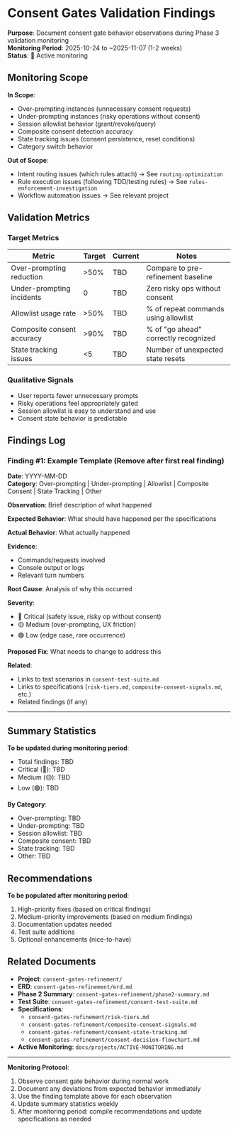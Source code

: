# Consent Gates Validation Findings

**Purpose**: Document consent gate behavior observations during Phase 3 validation monitoring  
**Monitoring Period**: 2025-10-24 to ~2025-11-07 (1-2 weeks)  
**Status**: 🔄 Active monitoring

## Monitoring Scope

**In Scope**:

- Over-prompting instances (unnecessary consent requests)
- Under-prompting instances (risky operations without consent)
- Session allowlist behavior (grant/revoke/query)
- Composite consent detection accuracy
- State tracking issues (consent persistence, reset conditions)
- Category switch behavior

**Out of Scope**:

- Intent routing issues (which rules attach) → See `routing-optimization`
- Rule execution issues (following TDD/testing rules) → See `rules-enforcement-investigation`
- Workflow automation issues → See relevant project

## Validation Metrics

### Target Metrics

| Metric                     | Target | Current | Notes                                |
| -------------------------- | ------ | ------- | ------------------------------------ |
| Over-prompting reduction   | >50%   | TBD     | Compare to pre-refinement baseline   |
| Under-prompting incidents  | 0      | TBD     | Zero risky ops without consent       |
| Allowlist usage rate       | >50%   | TBD     | % of repeat commands using allowlist |
| Composite consent accuracy | >90%   | TBD     | % of "go ahead" correctly recognized |
| State tracking issues      | <5     | TBD     | Number of unexpected state resets    |

### Qualitative Signals

- User reports fewer unnecessary prompts
- Risky operations feel appropriately gated
- Session allowlist is easy to understand and use
- Consent state behavior is predictable

## Findings Log

### Finding #1: Example Template (Remove after first real finding)

**Date**: YYYY-MM-DD  
**Category**: Over-prompting | Under-prompting | Allowlist | Composite Consent | State Tracking | Other

**Observation**:
Brief description of what happened

**Expected Behavior**:
What should have happened per the specifications

**Actual Behavior**:
What actually happened

**Evidence**:

- Commands/requests involved
- Console output or logs
- Relevant turn numbers

**Root Cause**:
Analysis of why this occurred

**Severity**:

- 🔴 Critical (safety issue, risky op without consent)
- 🟡 Medium (over-prompting, UX friction)
- 🟢 Low (edge case, rare occurrence)

**Proposed Fix**:
What needs to change to address this

**Related**:

- Links to test scenarios in `consent-test-suite.md`
- Links to specifications (`risk-tiers.md`, `composite-consent-signals.md`, etc.)
- Related findings (if any)

---

## Summary Statistics

**To be updated during monitoring period**:

- Total findings: TBD
- Critical (🔴): TBD
- Medium (🟡): TBD
- Low (🟢): TBD

**By Category**:

- Over-prompting: TBD
- Under-prompting: TBD
- Session allowlist: TBD
- Composite consent: TBD
- State tracking: TBD
- Other: TBD

## Recommendations

**To be populated after monitoring period**:

1. High-priority fixes (based on critical findings)
2. Medium-priority improvements (based on medium findings)
3. Documentation updates needed
4. Test suite additions
5. Optional enhancements (nice-to-have)

## Related Documents

- **Project**: `consent-gates-refinement/`
- **ERD**: `consent-gates-refinement/erd.md`
- **Phase 2 Summary**: `consent-gates-refinement/phase2-summary.md`
- **Test Suite**: `consent-gates-refinement/consent-test-suite.md`
- **Specifications**:
  - `consent-gates-refinement/risk-tiers.md`
  - `consent-gates-refinement/composite-consent-signals.md`
  - `consent-gates-refinement/consent-state-tracking.md`
  - `consent-gates-refinement/consent-decision-flowchart.md`
- **Active Monitoring**: `docs/projects/ACTIVE-MONITORING.md`

---

**Monitoring Protocol**:

1. Observe consent gate behavior during normal work
2. Document any deviations from expected behavior immediately
3. Use the finding template above for each observation
4. Update summary statistics weekly
5. After monitoring period: compile recommendations and update specifications as needed
